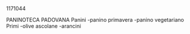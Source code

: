 1171044 

PANINOTECA PADOVANA 
Panini
 -panino primavera 
 -panino vegetariano
Primi 
 -olive ascolane
 -arancini